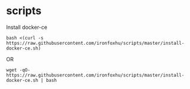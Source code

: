 # scripts

Install docker-ce

```
bash <(curl -s https://raw.githubusercontent.com/ironfoxhu/scripts/master/install-docker-ce.sh)
```
OR
```
wget -qO- https://raw.githubusercontent.com/ironfoxhu/scripts/master/install-docker-ce.sh | bash
```

